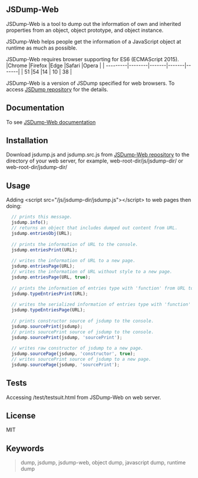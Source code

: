 ## JSDump-Web

JSDump-Web is a tool to dump out the information of own and inherited properties from an object, object prototype, and object instance.

JSDump-Web helps people get the information of a JavaScript object at runtime as much as possible.

JSDump-Web requires browser supporting for ES6 (ECMAScript 2015). 
|Chrome |Firefox |Edge |Safari |Opera |
| ---------|--------|-------|-------|-------|
|  51      |54      |14     | 10    | 38    |

JSDump-Web is a version of JSDump specified for web browsers. To access [JSDump repository](https://github.com/w3plan/jsdump "JSDump") for the details.


## Documentation

To see [JSDump-Web documentation](doc/document.md "JSDump-Web documentation")


## Installation

Download jsdump.js and jsdump.src.js from [JSDump-Web repository](https://github.com/w3plan/jsdump-web "JSDump-Web repository") to the directory of your web server, for example, web-root-dir/js/jsdump-dir/ or web-root-dir/jsdump-dir/


## Usage

Adding  &lt;script src="/js/jsdump-dir/jsdump.js"&gt;&lt;/script&gt; to web pages then doing:
  
```javascript
  // prints this message.
  jsdump.info();
  // returns an object that includes dumped out content from URL.
  jsdump.entriesObj(URL);
  
  // prints the information of URL to the console.
  jsdump.entriesPrint(URL);
  
  // writes the information of URL to a new page.
  jsdump.entriesPage(URL);
  // writes the information of URL without style to a new page.
  jsdump.entriesPage(URL, true);
  
  // prints the information of entries type with 'function' from URL to the console.
  jsdump.typeEntriesPrint(URL);
  
  // writes the serialized information of entries type with 'function' from URL to new page.
  jsdump.typeEntriesPage(URL);
  
  // prints constructor source of jsdump to the console.
  jsdump.sourcePrint(jsdump);
  // prints sourcePrint source of jsdump to the console.
  jsdump.sourcePrint(jsdump, 'sourcePrint');
  
  // writes raw constructor of jsdump to a new page.
  jsdump.sourcePage(jsdump, 'constructor', true);
  // writes sourcePrint source of jsdump to a new page.
  jsdump.sourcePage(jsdump, 'sourcePrint');

```

## Tests

Accessing /test/testsuit.html from JSDump-Web on web server.


## License

MIT


## Keywords

> dump, jsdump, jsdump-web, object dump, javascript dump, runtime dump

